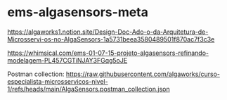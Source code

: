 # ems-algasensors-meta

https://algaworks1.notion.site/Design-Doc-Ado-o-da-Arquitetura-de-Microsservi-os-no-AlgaSensors-1a5731beea3580489501f870ac7f3c3e

https://whimsical.com/ems-01-07-15-projeto-algasensors-refinando-modelagem-PL457CGTiNJAY3FGqg5oJE

Postman collection:
https://raw.githubusercontent.com/algaworks/curso-especialista-microsservicos-nivel-1/refs/heads/main/AlgaSensors.postman_collection.json
